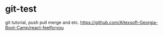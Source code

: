 # git-test
git tutorial, push pull merge and etc.
https://github.com/Altexsoft-Georgia-Boot-Camp/react-feelforyou
